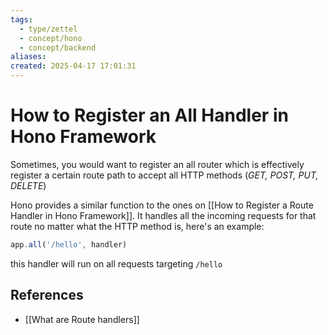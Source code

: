 ```yaml
---
tags:
  - type/zettel
  - concept/hono
  - concept/backend
aliases: 
created: 2025-04-17 17:01:31
---
```

# How to Register an All Handler in Hono Framework

Sometimes, you would want to register an all router which is effectively register a certain route path to accept all HTTP methods (*GET, POST, PUT, DELETE*)

Hono provides a similar function to the ones on [[How to Register a Route Handler in Hono Framework]]. It handles all the incoming requests for that route no matter what the HTTP method is, here's an example:

```typescript
app.all('/hello', handler)
```

this handler will run on all requests targeting `/hello`

## References

- [[What are Route handlers]]